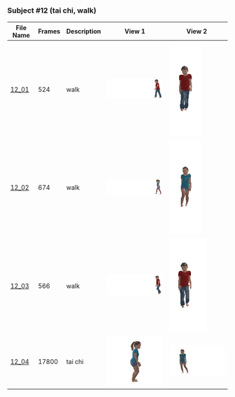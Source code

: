 ### Subject #12 (tai chi, walk)
|File Name|Frames|Description|View 1|View 2|
|-|-|-|-|-|
|[12_01](https://github.com/Shriinivas/cmubvh/raw/main/Sequence-010-014/12/Data/12_01.zip)|524|walk|<img src="https://github.com/Shriinivas/cmubvhgifs/blob/main/Sequence-010-014/12/12_01_0.gif"/>|<img src="https://github.com/Shriinivas/cmubvhgifs/blob/main/Sequence-010-014/12/12_01_1.gif"/>|
|[12_02](https://github.com/Shriinivas/cmubvh/raw/main/Sequence-010-014/12/Data/12_02.zip)|674|walk|<img src="https://github.com/Shriinivas/cmubvhgifs/blob/main/Sequence-010-014/12/12_02_0.gif"/>|<img src="https://github.com/Shriinivas/cmubvhgifs/blob/main/Sequence-010-014/12/12_02_1.gif"/>|
|[12_03](https://github.com/Shriinivas/cmubvh/raw/main/Sequence-010-014/12/Data/12_03.zip)|566|walk|<img src="https://github.com/Shriinivas/cmubvhgifs/blob/main/Sequence-010-014/12/12_03_0.gif"/>|<img src="https://github.com/Shriinivas/cmubvhgifs/blob/main/Sequence-010-014/12/12_03_1.gif"/>|
|[12_04](https://github.com/Shriinivas/cmubvh/raw/main/Sequence-010-014/12/Data/12_04.zip)|17800|tai chi|<img src="https://github.com/Shriinivas/cmubvhgifs/blob/main/Sequence-010-014/12/12_04_0.gif"/>|<img src="https://github.com/Shriinivas/cmubvhgifs/blob/main/Sequence-010-014/12/12_04_1.gif"/>|
